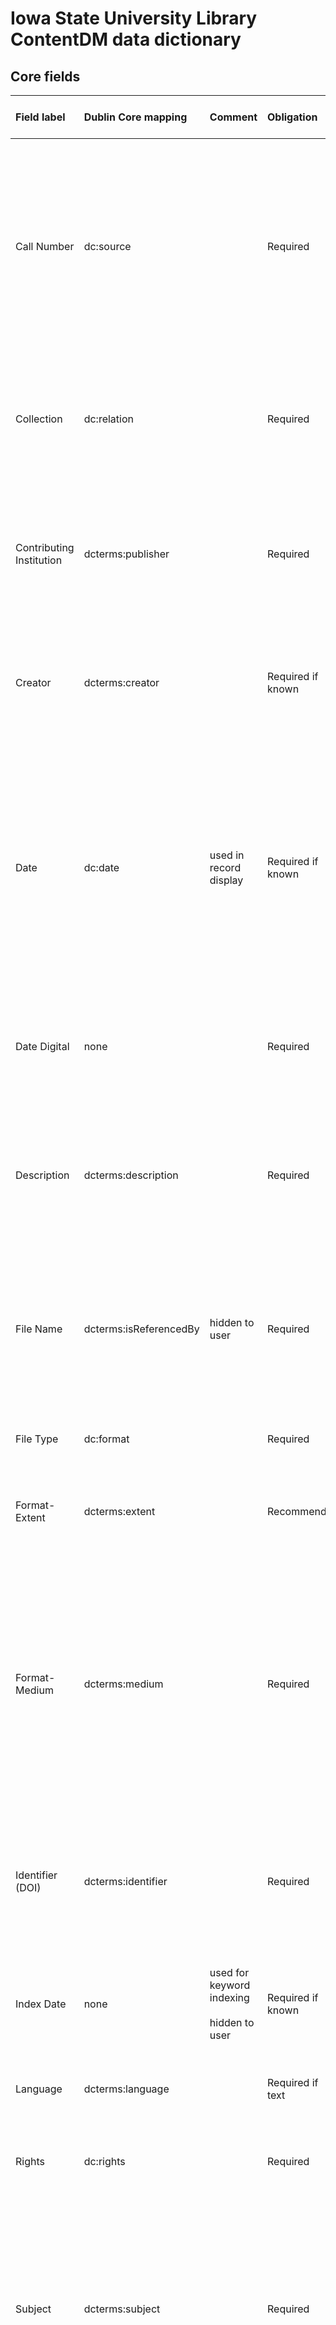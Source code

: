 Iowa State University Library ContentDM data dictionary
=======================================================

## Core fields

| Field label              | Dublin Core mapping    | Comment                                             | Obligation        | Repeatable? | Vocabulary/Format                                                                            | Definition                                                                                                                                                                                                                        | Guidelines (including sources of information, encoding vocabularies used...)                                                                                                                                                                                                                                                                                                                                                                                                                                                                                                                                                                                                                                                                                                                        | Example                                                                                                                                                                                                                                                                                                                                                                                                                                | Who creates values                                                                                    |
|:-------------------------|:-----------------------|:----------------------------------------------------|:------------------|:------------|:---------------------------------------------------------------------------------------------|:----------------------------------------------------------------------------------------------------------------------------------------------------------------------------------------------------------------------------------|:----------------------------------------------------------------------------------------------------------------------------------------------------------------------------------------------------------------------------------------------------------------------------------------------------------------------------------------------------------------------------------------------------------------------------------------------------------------------------------------------------------------------------------------------------------------------------------------------------------------------------------------------------------------------------------------------------------------------------------------------------------------------------------------------------|:---------------------------------------------------------------------------------------------------------------------------------------------------------------------------------------------------------------------------------------------------------------------------------------------------------------------------------------------------------------------------------------------------------------------------------------|:------------------------------------------------------------------------------------------------------|
| Call Number              | dc:source              |                                                     | Required          | No          |                                                                                              | DC: "A related resource from which the described resource is derived [...] in whole or in part. Recommended best practice is to identify the related resource by means of a string conforming to a formal identification system." | Use the call number assigned by Special Collections, University Archives, Cataloging and Metadata Unit, or other similar authority. Follow formatting given in the original resource.                                                                                                                                                                                                                                                                                                                                                                                                                                                                                                                                                                                                               | RS 9/7/11 Box 40                                                                                                                                                                                                                                                                                                                                                                                                                       | Digital Initiatives staff or metadata librarian enter values assigned by Special Collections          |
| Collection               | dc:relation            |                                                     | Required          | No          |                                                                                              | DCMItype: "An aggregation of resources."                                                                                                                                                                                          | The physical collection to which the items belong in the library collection. This may or may not be the same for all items in a collection. Use a colon (:) to separate the collection name and URL.                                                                                                                                                                                                                                                                                                                                                                                                                                                                                                                                                                                                | Jay Brownlee Davidson (1880-1957) Papers, 1905-2005, undated: [http://www.add.lib.iastate.edu/spcl/arch/rgrp/9-7-11.pdf](http://www.add.lib.iastate.edu/spcl/arch/rgrp/9-7-11.pdf)                                                                                                                                                                                                                                                     | Digital Initiatives staff or metadata librarian enter values assigned by Special Collections          |
| Contributing Institution | dcterms:publisher      |                                                     | Required          | Yes         | Local                                                                                        | DC: "An entity responsible for making the resource available."                                                                                                                                                                    | The primary value will always be *Iowa State University Library Special Collections: [http://www.add.lib.iastate.edu/spcl/index.html](http://www.add.lib.iastate.edu/spcl/index.html)*. If an external entity shares responsibility, add their location afterwards, following a semicolon (;).                                                                                                                                                                                                                                                                                                                                                                                                                                                                                                      | Iowa State University Library Special Collections: [http://www.add.lib.iastate.edu/spcl/index.html](http://www.add.lib.iastate.edu/spcl/index.html)  <br><br>  Iowa State University Library Special Collections: [http://www.add.lib.iastate.edu/spcl/index.html](http://www.add.lib.iastate.edu/spcl/index.html); International Textile and Apparel,Association: [http://www.itaaonline.org/](http://www.itaaonline.org/)            | Digital Initiatives staff or metadata librarian enter values per information from Special Collections |
| Creator                  | dcterms:creator        |                                                     | Required if known | Yes         | LC Name Authorities if record exists, otherwise use local controlled vocabulary              | DC: "An entity primarily responsible for making the resource."  <br><br>  Used here as the "sender" of the correspondence.                                                                                                        | Use values in the local controlled vocabulary or Library of Congress Name Authorities to identify the given creator(s) of the resource. For images of creative works (such as photographs of statues), the creator of the photograph as well as of the creative work pictured may both be included, if known.  <br><br>  If creator cannot be determined, leave blank.                                                                                                                                                                                                                                                                                                                                                                                                                              | Davidson, Jay Brownlee (1880-1957)  <br><br>  II International Congress on Rural Engineering, Madrid, Spain, 1935  <br><br>   *[blank value]*                                                                                                                                                                                                                                                                                          | Cataloging & Metadata Unit                                                                            |
| Date                     | dc:date                | used in record display                              | Required if known | Yes         | ISO 8601                                                                                     | DC: "A point or period of time associated with an event in the lifecycle of the resource."                                                                                                                                        | Use the ISO 8601 date format (yyyy-mm-dd).  <br><br>  Do not use abbreviations such as c. or n.d.  <br><br>  Use yyyy - yyyy for range. If date range cannot be determined or narrowed at all leave blank.                                                                                                                                                                                                                                                                                                                                                                                                                                                                                                                                                                                          | Known year-month-day: 2001-10-19  <br><br>  Known year-month: 2001-10  <br><br>  Known year: 2001  <br><br>  One year or another: 1892 or 1893  <br><br>  Circa year: circa 1892  <br><br>  Decade certain: 1970s; 1965 - 1975 (spaces around hyphen)  <br><br>  Uncertain range: 1965? - 1975?  <br><br>  Before a time period: Before 1867  <br><br>  After a time period: After 1867  <br><br>  Completely unknown: *[blank value]* | Cataloging & Metadata Unit                                                                            |
| Date Digital             | none                   |                                                     | Required          | No          | ISO 8601                                                                                     | DC: "Date of creation of the resource."                                                                                                                                                                                           | Use the ISO 8601 date format (yyyy-mm-dd).  <br><br>  If just a year given, use YYYY.  <br><br>  Do not use abbreviations such as c. or n.d.  <br><br>  Use data embedded in the file to determine date digitized. ("Properties")                                                                                                                                                                                                                                                                                                                                                                                                                                                                                                                                                                   | 2013-05-13  <br><br>  2013-06-11                                                                                                                                                                                                                                                                                                                                                                                                       | Digital Initiatives staff or metadata librarian                                                       |
| Description              | dcterms:description    |                                                     | Required          | No          |                                                                                              | DC: "An account of the resource [...] may include but is not limited to: an abstract, a table of contents, a graphical representation, or a free-text account of the resource."                                                   | Construct a brief description of the item using the information found in the finding aid, the MARC record, the item itself, any other documentation accompanying the collection, or context from other sources. Consultation with archival staff may be necessary. For other collections, subject specialists from selected departments may be invited to assist with item description where appropriate.                                                                                                                                                                                                                                                                                                                                                                                           | The Cenotaphy and World War monument, London, 1935.  <br><br>  Steamboat passengers play shuffleboard on the ship’s deck, 1935.                                                                                                                                                                                                                                                                                                        | Cataloging & Metadata Unit                                                                            |
| File Name                | dcterms:isReferencedBy | hidden to user                                      | Required          | No          |                                                                                              | DC: "A related resource that references, cites, or otherwise points to the described resource."                                                                                                                                   | Use the filename of the object as it appears in the "ready for catalogers" folder on the Y: drive.  <br><br>  This should conform to the local identifier construction guidelines.  <br><br>  For compound objects (for example, a multi-page document or an interview with an accompanying audio track), each component of the compound object should have file name data added, and no file name should be recorded for the compound object as a whole unless appropriate in a special case.                                                                                                                                                                                                                                                                                                      | 09-07-11_Davidson_39-01.pdf  <br><br>  09-07-11_Davidson_40-01.pdf                                                                                                                                                                                                                                                                                                                                                                     | Digital Initiatives staff or metadata librarian enter values assigned by Special Collections          |
| File Type                | dc:format              |                                                     | Required          | No          | [IMT](http://www.iana.org/assignments/media-types/media-types.xhtml)                         | DC: "The file format, physical medium, or dimensions of the resource."                                                                                                                                                            | Values are listed under the Template column in the [IMT](http://www.iana.org/assignments/media-types/media-types.xhtml) vocabulary                                                                                                                                                                                                                                                                                                                                                                                                                                                                                                                                                                                                                                                                  | application/pdf  <br><br>  image/jpeg                                                                                                                                                                                                                                                                                                                                                                                                  | Cataloging & Metadata Unit                                                                            |
| Format-Extent            | dcterms:extent         |                                                     | Recommended       | Yes         |                                                                                              | DC: "The file format, physical medium, or dimensions of the resource."                                                                                                                                                            | Use separate values for each aspect of extent recorded. For multi-page documents, include number of pages. For objects, include dimensions only if given and if they are relevant to the use of the collection. When recording dimensions, use the metric system. For sound or video resources, include time duration of recording.                                                                                                                                                                                                                                                                                                                                                                                                                                                                 | 200 pages  <br><br>  4 photographs + handwritten notes  <br><br>  24.2 x 25 cm                                                                                                                                                                                                                                                                                                                                                         | Cataloging & Metadata Unit                                                                            |
| Format-Medium            | dcterms:medium         |                                                     | Required          | Yes         | Local, derived from Getty AAT                                                                | DC: "The file format, physical medium, or dimensions of the resource."                                                                                                                                                            | Describe the physical medium of the original (depicted or scanned) resource. Use the local controlled vocabulary which has been derived from the Art and Architecture Thesaurus (AAT), [http://www.getty.edu/research/tools/vocabularies/aat/](http://www.getty.edu/research/tools/vocabularies/aat/). This value should reflect a cultural heritage vocabulary for artifacts rather than an internet media or file type. Use the **preferred** term.                                                                                                                                                                                                                                                                                                                                               | scrapbooks  <br><br>  albums (books)  <br><br>  photographs  <br><br>  portraits  <br><br>  clippings (information artifacts)  <br><br>  maps (documents)  <br><br>  picture postcards  <br><br>  notes cards (information artifacts)  <br><br>  business cards  <br><br>  proceedings  <br><br>  charts (graphic documents)                                                                                                           | Cataloging & Metadata Unit                                                                            |
| Identifier (DOI)         | dcterms:identifier     |                                                     | Required          | No          | Follow local policy                                                                          | DC: "An unambiguous reference to the resource within a given context."                                                                                                                                                            | Identifiers are assigned using the Digital Object Identifier (DOI) Naming Guidelines (see Appendix V). These should be created at the time of digitization.                                                                                                                                                                                                                                                                                                                                                                                                                                                                                                                                                                                                                                         | 09-07-11_Davidson_39-01  <br><br>  09-07-11_Davidson_40-01                                                                                                                                                                                                                                                                                                                                                                             | Digital Initiatives staff or metadata librarian enter values assigned by Special Collections          |
| Index Date               | none                   | used for keyword indexing  <br><br>  hidden to user | Required if known | Yes         | ISO 8601                                                                                     | DC: "A point or period of time associated with an event in the lifecycle of the resource."                                                                                                                                        | Use the ISO 8601 date format (yyyy-mm-dd).  <br><br>  Do not use abbreviations such as c. or n.d.  <br><br>  For date ranges of ten years or less, list out each date in the range as follow: yyyy yyyy yyyy yyyy  <br><br>  For date ranges that span more than ten years, follow the guidelines for `Date`                                                                                                                                                                                                                                                                                                                                                                                                                                                                                        | For 1870 - 1877: 1870 1871 1872 1873 1874 1875 1876 1877  <br><br>  For circa 1892: 1890 1891 1892 1893 1894 (two below and two above)                                                                                                                                                                                                                                                                                                 | Cataloging & Metadata Unit                                                                            |
| Language                 | dcterms:language       |                                                     | Required if text  | Yes         | [ISO 693-3](http://www-01.sil.org/iso639-3/codes.asp?order=reference_name)                   | DC: "A language of the resource."                                                                                                                                                                                                 | Use the three letter code indicated by [ISO 693-3](http://www-01.sil.org/iso639-3/codes.asp?order=reference_name).                                                                                                                                                                                                                                                                                                                                                                                                                                                                                                                                                                                                                                                                                  | *Letter written in English:* eng <br><br> *Image of a page of a book written primarily in English but has some French:* eng; fra                                                                                                                                                                                                                                                                                                       | Cataloging & Metadata Unit                                                                            |
| Rights                   | dc:rights              |                                                     | Required          | No          |                                                                                              | DC: "Information about rights held in and over the resource."                                                                                                                                                                     | Use statement in accordance with documented institutional and national policies, and in accordance with the stated goals of the project.                                                                                                                                                                                                                                                                                                                                                                                                                                                                                                                                                                                                                                                            | U.S. and international copyright laws protect this digital image. Commercial use or distribution of the image is not permitted without prior permission of the copyright holder. For permission to use the digital image, please contact Iowa State University Library Special Collections at archives@iastate.edu. For reproductions see: http://www.add.lib.iastate.edu/spcl/services/photfees.html                                  | Digital Initiatives staff or metadata librarian                                                       |
| Subject                  | dcterms:subject        |                                                     | Required          | Yes         | LCSH, local                                                                                  | DC: "The topic of the resource."                                                                                                                                                                                                  | Select subject headings after performing subject analysis. Use LCSH or local controlled vocabulary as appropriate. Do not assign places, personal names, corporate names, events, or time periods to this field; instead, enter these in the `Geographic Subject`, `People`, `Organizations`, `Events`, and `Time Period` fields, respectively.  <br><br>  Use information given in tables of contents within the resource as well as any notes on the object itself; however, it is not obligatory to perform more extensive research for subject analysis beyond what has been included. It is acceptable to include subject terms outside of the controlled vocabularies for the purpose of improving the user search experience. These values will be added to the local controlled vocabulary. | Photographs  <br><br>  Agricultural engineering--Iowa  <br><br>  Agricultural machinery                                                                                                                                                                                                                                                                                                                                                | Cataloging & Metadata Unit                                                                            |
| Title                    | dcterms:title          |                                                     | Required          | No          |                                                                                              | DC: "A name given to the resource."                                                                                                                                                                                               | Create a descriptive title for the item/object following the general guidelines for titles given in Describing Archives: a Content Standard (DACS) 2.3 Title (page 17).  <br><br>  Prefer any information given within the resource itself, such as the author’s table of contents or a hand-written note on an album page serving the function of a title page. Information from the finding aid (see Appendix I) can,also be used to assist in item identification.   <br><br>  For correspondence, follow the format: **[authorized name of sender] letter to [authorized name of recipient] regarding [subject], [date]**                                                                                                                                                                       | J.B. Davidson pictorial record, trip to Europe (Germany, England, France, Spain), book 1 of 3 *[compound object based on hand-written note on title page]*  <br><br>  J.B. Davidson notes, photographs, and proceedings documenting agricultural work in China, 1948-1949  <br><br>  Page 6 *[page-level description of compound object]*                                                                                              | Cataloging & Metadata Unit                                                                            |
| Type                     | dcterms:type           |                                                     | Required          | Yes         | [DCMI Type Vocabulary](http://dublincore.org/documents/2012/06/14/dcmi-terms/?v=dcmitype#H7) | DC: "The nature or genre of the resource."                                                                                                                                                                                        | Use the DCMI Type Vocabulary: [http://dublincore.org/documents/2012/06/14/dcmi-terms/?v=dcmitype#H7](http://dublincore.org/documents/2012/06/14/dcmi-terms/?v=dcmitype#H7). Use the Label instead of the Term Name.  <br><br>  Describe the overall nature of the item as a human user would perceive it. For example, even if you have a scanned image of a page of a letter, the type would be "Text", not "Image." If the item is a textual object with an image (ex. letter with illustration), the type can be both "Text" and "Image" separated by a semicolon (;).                                                                                                                                                                                                                           | *Image of a page of a letter:* Text <br><br> *Image of a page of a letter that has an illustration:* Text; Image                                                                                                                                                                                                                                                                                                                       | Cataloging & Metadata Unit                                                                            |

## Additional fields

| Field label            | Dublin Core mapping | Comment                                 | Obligation              | Repeatable? | Vocabulary/Format                                       | Definition                                                                                                                                                | Guidelines (including sources of information, encoding, vocabularies used...)                                                                                                                                                                                                                                                                                                                                                                                                                                                                                                                                                                                                                                                                                                                                                                                                                        | Example                                                                                                                                                                                                                                                                                                                                                                     | Who creates values                                                                      |
|:-----------------------|:--------------------|:----------------------------------------|:------------------------|:------------|:--------------------------------------------------------|:----------------------------------------------------------------------------------------------------------------------------------------------------------|:-----------------------------------------------------------------------------------------------------------------------------------------------------------------------------------------------------------------------------------------------------------------------------------------------------------------------------------------------------------------------------------------------------------------------------------------------------------------------------------------------------------------------------------------------------------------------------------------------------------------------------------------------------------------------------------------------------------------------------------------------------------------------------------------------------------------------------------------------------------------------------------------------------|:----------------------------------------------------------------------------------------------------------------------------------------------------------------------------------------------------------------------------------------------------------------------------------------------------------------------------------------------------------------------------|:----------------------------------------------------------------------------------------|
| Archival Series Title  | none                |                                         | Not required            | No          |                                                         | The name of the archival series.                                                                                                                          |                                                                                                                                                                                                                                                                                                                                                                                                                                                                                                                                                                                                                                                                                                                                                                                                                                                                                                      | 2.2 Photographs - Maintenance and Improvement Activities                                                                                                                                                                                                                                                                                                                    | Digital Initiatives staff or Archivist                                                  |
| Annotation             | dcterms:alternative |                                         | Not required            | No          |                                                         | DCT Alternative Title: "An alternative name for the resource."                                                                                            | Transcribe exactly what is on the resource.                                                                                                                                                                                                                                                                                                                                                                                                                                                                                                                                                                                                                                                                                                                                                                                                                                                          | #16. Jack Trice Plaza - 97 - 2606. Photo: K. Lyles. 8/07/97                                                                                                                                                                                                                                                                                                                 | Digital Initiatives staff or Archivist                                                  |
| Campus Landmarks       | none                | Used for faceting                       | Recommended if relevant | Yes         | Local                                                   | A local place associated with the resource or of which the resource is about.                                                                             | Use local vocabulary terms when available.                                                                                                                                                                                                                                                                                                                                                                                                                                                                                                                                                                                                                                                                                                                                                                                                                                                           | Campanile; Beardshear Hall                                                                                                                                                                                                                                                                                                                                                  | Cataloging & Metadata Unit                                                              |
| Events                 | none                |                                         | Recommended if relevant | Yes         | Local                                                   | An event of which the resource is about.                                                                                                                  | Use local vocabulary terms when available.                                                                                                                                                                                                                                                                                                                                                                                                                                                                                                                                                                                                                                                                                                                                                                                                                                                           | Commencement                                                                                                                                                                                                                                                                                                                                                                | Cataloging & Metadata Unit                                                              |
| Folder Title           | none                |                                         | Not required            | No          |                                                         | The name of the archival folder.                                                                                                                          |                                                                                                                                                                                                                                                                                                                                                                                                                                                                                                                                                                                                                                                                                                                                                                                                                                                                                                      | [Central Campus]                                                                                                                                                                                                                                                                                                                                                            |                                                                                         |
| Geographic Subject     | dcterms:spatial     |                                         | Recommended             | Yes         | Local, derived from Getty TGN, LCSH, or local resources | DC Spatial Coverage: Spatial characteristics of the resource.                                                                                             | Assign one or more geographic location(s) or subject(s) to the item. Consult the Getty Thesaurus of Geographic Names (TGN) ([http://www.getty.edu/research/tools/vocabularies/tgn/](http://www.getty.edu/research/tools/vocabularies/tgn/) ) for preferred names of geographic places. Choose the English-preferred (English-P) value if different from the overall preferred value. Give enough context that,the place information can be determined internationally (see examples).  <br><br>  However, for local place names (ex: ISU campus), you may use LCSH if established term exists, or generate local controlled term. Use local controlled vocabulary to ensure consistency in location specific to campus and Ames. Follow local syntax and punctuation practices. List place strings hierarchically in ascending order of granularity (least specific to most specific) if using LCSH. | Yangtze River *[use English-preferred values for places known in multiple languages]*  <br><br>  Paris, France  <br><br>  Chicago, Illinois  <br><br>  United States--Iowa--Ames--Iowa State University *[established LCSH heading, listed in local controlled vocabulary]*                                                                                                 | Cataloging & Metadata Unit                                                              |
| Hardware/Software      | none                |                                         | Not required            | Yes         | Local                                                   | DC: "The method by which items are added to a collection."                                                                                                | This should be provided by the digitization crew, otherwise leave blank.                                                                                                                                                                                                                                                                                                                                                                                                                                                                                                                                                                                                                                                                                                                                                                                                                             | Manager's Power Mac G5; Mac OS X; Creo iQsmart3; Kodak oXYgen Scan ver 2.6.6                                                                                                                                                                                                                                                                                                | Digital Initiatives staff                                                               |
| Historical Description | dcterms:description | Search indexing turned off in ContentDM | Recommended             | No          |                                                         | DC: "The spatial or temporal topic of the resource, the spatial applicability of the resource, or the jurisdiction under which the resource is relevant." | This should include a brief summary of the historical significance of the collection as a whole. For the Davidson collection, this should include a brief biography and relevant historical information to give context to the digital collection.  <br><br>  This description should be a pared-down version of the information given on the collection finding aid.                                                                                                                                                                                                                                                                                                                                                                                                                                                                                                                                | Jay Brownlee Davidson was an agricultural engineer. He was head of Agricultural Engineering Departments [...] Recognized as a pioneer in the development of agricultural engineering as a discipline [...] Find out more about the Davidson papers at [http://www.add.lib.iastate.edu/spcl/arch/rgrp/9-7-11.pdf](http://www.add.lib.iastate.edu/spcl/arch/rgrp/9-7-11.pdf). | Metadata librarian enters information given by Special Collections in finding aid, etc. |
| Image Manipulation     | none                |                                         | Not required            | Yes         |                                                         | DC: "The method by which items are added to a collection."                                                                                                | This will be provided by the digitization crew, otherwise leave blank.                                                                                                                                                                                                                                                                                                                                                                                                                                                                                                                                                                                                                                                                                                                                                                                                                               |                                                                                                                                                                                                                                                                                                                                                                             | Digital Initiatives staff                                                               |
| Interviewee            | none                |                                         | Not required            | Yes         |                                                         | A person being interviewed.                                                                                                                               |                                                                                                                                                                                                                                                                                                                                                                                                                                                                                                                                                                                                                                                                                                                                                                                                                                                                                                      | Casey, Martha (b. 1942)                                                                                                                                                                                                                                                                                                                                                     | Archivist or Cataloging & Metadata Unit                                                 |
| Interviewer            | none                |                                         | Not required            | Yes         |                                                         | A person conducting an interview.                                                                                                                         |                                                                                                                                                                                                                                                                                                                                                                                                                                                                                                                                                                                                                                                                                                                                                                                                                                                                                                      | Zanish-Belcher, Tanya                                                                                                                                                                                                                                                                                                                                                       | Archivist or Cataloging & Metadata Unit                                                 |
| Location of Interview  | dcterms:spatial     |                                         | Not required            | Yes         |                                                         | The location where an interview was conducted.                                                                                                            |                                                                                                                                                                                                                                                                                                                                                                                                                                                                                                                                                                                                                                                                                                                                                                                                                                                                                                      | Madison, WI                                                                                                                                                                                                                                                                                                                                                                 | Archivist or Cataloging & Metadata Unit                                                 |
| Organizations          | none                | Used for faceting                       | Recommended if relevant | Yes         | Local                                                   | An organization that is in some way associated with the resource.                                                                                         | Use local vocabulary terms when available.                                                                                                                                                                                                                                                                                                                                                                                                                                                                                                                                                                                                                                                                                                                                                                                                                                                           | Iowa State University                                                                                                                                                                                                                                                                                                                                                       | Cataloging & Metadata Unit                                                              |
| People                 | none                | Used for faceting                       | Recommended if relevant | Yes         | Local                                                   | A person or type of person that is associated with a resource or that the resource is about.                                                              | Use local vocabulary terms when available.                                                                                                                                                                                                                                                                                                                                                                                                                                                                                                                                                                                                                                                                                                                                                                                                                                                           | Shreve, Earl; faculty                                                                                                                                                                                                                                                                                                                                                       | Cataloging & Metadata Unit                                                              |
| Time Period            | dcterms:subject     | Used for faceting                       | Recommended             | Yes         | Local                                                   | DC: "A point or period of time associated with an event in the lifecycle of the resource."                                                                | Useful for broader time periods, eras, or text-based historical and social temporal designations. Can be more general than the "date" field, and can encompass more than one date per resource. Use local controlled vocabulary with terms amenable to user vocabularies. Do not spell out the year as in LCSH, instead use numeric representation. Do not add a question mark (?).                                                                                                                                                                                                                                                                                                                                                                                                                                                                                                                  | 1930s  <br><br>  World War II  <br><br>  Interwar period  <br><br>  Green Revolution                                                                                                                                                                                                                                                                                        | Cataloging & Metadata Unit                                                              |
| Transcription          | none                |                                         | Not required            | No          |                                                         | A textual transcription of the resource.                                                                                                                  |                                                                                                                                                                                                                                                                                                                                                                                                                                                                                                                                                                                                                                                                                                                                                                                                                                                                                                      |                                                                                                                                                                                                                                                                                                                                                                             | Automatically generated using OCR software                                              |
